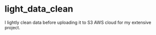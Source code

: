# light_data_clean
I lightly clean data before uploading it to S3 AWS cloud for my extensive project. 
